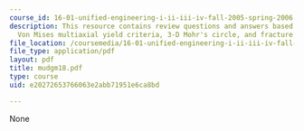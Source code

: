 ```yaml
---
course_id: 16-01-unified-engineering-i-ii-iii-iv-fall-2005-spring-2006
description: This resource contains review questions and answers based on Tresca and
  Von Mises multiaxial yield criteria, 3-D Mohr's circle, and fracture mechanics.
file_location: /coursemedia/16-01-unified-engineering-i-ii-iii-iv-fall-2005-spring-2006/e20272653766063e2abb71951e6ca8bd_mudgm18.pdf
file_type: application/pdf
layout: pdf
title: mudgm18.pdf
type: course
uid: e20272653766063e2abb71951e6ca8bd

---
```

None